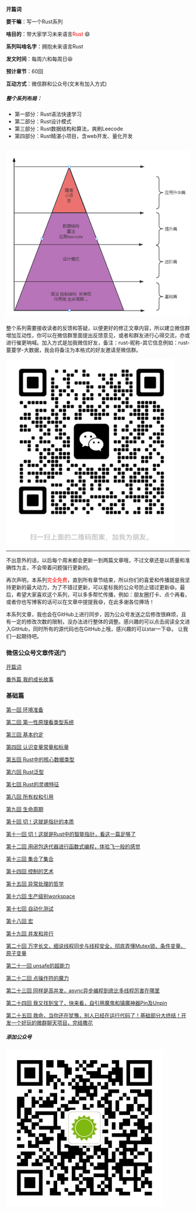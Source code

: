**开篇词**

**要干嘛**：写一个Rust系列

**啥目的**：带大家学习未来语言<font color="red">Rust</font> :smile:

**系列叫啥名字**：拥抱未来语言Rust

**发文时间**：每周六和每周日:laughing:

**预计章节**：60回

**互动方式**：微信群和公众号(文末有加入方式)

##### 整个系列布局：
- 第一部分：Rust语法快速学习
- 第二部分：Rust设计模式
- 第三部分：Rust数据结构和算法，爽刷Leecode
- 第四部分：Rust精湛小项目，含web开发、量化开发
  

![系列布局](./images/系列布局v2.png)
---

整个系列需要接收读者的反馈和答疑，以便更好的修正文章内容，所以建立微信群增加互动性，你可以在微信群里面提出反馈意见，或者和群友进行心得交流，亦或进行催更呐喊。加入方式是加我微信好友，备注：rust-昵称-其它信息例如：rust-蔓蔓学-大数据，我会将备注为本格式的好友邀请至微信群。

![微信二维码](./images/微信二维码.png)

---

不出意外的话，以后每个周末都会更新一到两篇文章哦，不过文章还是以质量和准确性为主，不会带着问题强行更新的。

再次声明，本系列<font color='red'>完全免费</font>，直到所有章节结束，所以你们的喜爱和传播就是我坚持更新的最大动力，为了不错过更新，可以星标我的公众号防止错过更新:smile:。最后，希望大家喜欢这个系列，可以多多帮忙传播，例如：朋友圈打卡、点个再看，或者你也写博客的话可以在文章中提提我:smile:，在此多谢各位捧场！

本系列文章，我也会在GitHub上进行同步，因为公众号发送之后修改很麻烦，且有一定的修改次数的限制，没办法进行整体的调整。感兴趣的可以点击阅读全文进入GitHub，同时所有的源代码也在GitHub上哦，感兴趣的可以star一下:smile:。
让我们一起期待吧。


### 微信公众号文章传送门
[开篇词](https://mp.weixin.qq.com/s?__biz=Mzg5MDE5NDc4MQ==&mid=2247484162&idx=1&sn=c2b12585654d3231775b13d14fbbcf0f&chksm=cfe11d30f8969426f5f94e74ffe33b273a52daef7ebf65234155a8343d7c82ba127cf68705bf&token=717589962&lang=zh_CN#rd)

[番外篇 我的成长故事](https://mp.weixin.qq.com/s?__biz=Mzg5MDE5NDc4MQ==&mid=2247484168&idx=1&sn=4a5c2cebc7e958d038288dd231f56048&chksm=cfe11d3af896942c9638bb12463c2faa94a57f0c14676bf977483df46ba3aa072a519cee380a&token=717589962&lang=zh_CN#rd)

### 基础篇 

[第一回 环境准备](https://mp.weixin.qq.com/s?__biz=Mzg5MDE5NDc4MQ==&mid=2247484170&idx=1&sn=4e880a4ca55af9dfa489469ba6b02370&chksm=cfe11d38f896942ee5f086ac08949e69604df2a71701bba80c4e2bcb88e3d45b444562f6bbb4&token=717589962&lang=zh_CN#rd)

[第二回 第一性原理看类型系统](https://mp.weixin.qq.com/s?__biz=Mzg5MDE5NDc4MQ==&mid=2247484186&idx=1&sn=201e3b84de4c813844cc87bddf13a2fd&chksm=cfe11d28f896943e6df94027e6ad50acae6646cddb85150783b15baa76c76c1498ca534c6c29&token=717589962&lang=zh_CN#rd)

[第三回 基本约定](https://mp.weixin.qq.com/s?__biz=Mzg5MDE5NDc4MQ==&mid=2247484197&idx=1&sn=3e1ff57800c00bae425a97a77cdec0d6&chksm=cfe11d17f8969401a39414536420aee96a30e18f011b13fd03f2d9fb1266520c08c595129065&token=2086026546&lang=zh_CN#rd)

[第四回 认识变量常量和标量](https://mp.weixin.qq.com/s?__biz=Mzg5MDE5NDc4MQ==&mid=2247484205&idx=1&sn=ec2e875d1b3930cf4d3dc7ba5c00a79f&chksm=cfe11d1ff8969409c39fd79c4d9e2f82033e6f43a55924cab9b474552647816963ea12f8298d&token=2086026546&lang=zh_CN#rd)

[第五回 Rust中的核心数据类型](https://mp.weixin.qq.com/s?__biz=Mzg5MDE5NDc4MQ==&mid=2247484211&idx=1&sn=76a20ae3dc77827a046914e61edd28d7&chksm=cfe11d01f89694172777713897dd36fd5b3a639289e0c816a51d2ebb8a1b792c1c3753252539&token=2086026546&lang=zh_CN#rd)

[第六回 Rust泛型](https://mp.weixin.qq.com/s?__biz=Mzg5MDE5NDc4MQ==&mid=2247484216&idx=1&sn=31465680eb95faa7b4631eaef1e2e504&chksm=cfe11d0af896941c2cf414fcb141ae8ffe7eb24f312731d62934f6b1fa9351939b53b5aec63b&token=2086026546&lang=zh_CN#rd)

[第七回 Rust的灵魂特征](https://mp.weixin.qq.com/s?__biz=Mzg5MDE5NDc4MQ==&mid=2247484225&idx=1&sn=8981c62dd4e2cb9b3d4ec4d65e70b1c9&chksm=cfe11d73f89694652a7566584e4ba878070eb0695f9afde71280c9221883abf110620549e69a&token=2086026546&lang=zh_CN#rd)

[第八回 所有权和引用](https://mp.weixin.qq.com/s?__biz=Mzg5MDE5NDc4MQ==&mid=2247484234&idx=1&sn=bb345b5beb1ed7d683f604b21d5eedcd&chksm=cfe11d78f896946eefc8d5bcd46e07ad831a17b5acea4ba8abd7b6d09981727ee8b8da9cfd84&token=1876812958&lang=zh_CN#rd)

[第九回 生命周期](https://mp.weixin.qq.com/s?__biz=Mzg5MDE5NDc4MQ==&mid=2247484240&idx=1&sn=9974e08e82d2ffa3e4e9006588a6c897&chksm=cfe11d62f8969474a66050ea3683eff82bb06cd18ef4a46a07862cbed485d6a8b4e9420d435e&token=1876812958&lang=zh_CN#rd)

[第十回 切！这就是指针的本质](https://mp.weixin.qq.com/s?__biz=Mzg5MDE5NDc4MQ==&mid=2247484258&idx=1&sn=918ac5af1be97d0e63f55243c215738a&chksm=cfe11d50f8969446d3e6e43a806ebbc75a9b78f6483e8edf01d480a4525882f1a62103f01922&token=1955546580&lang=zh_CN#rd)

[第十一回 切！这就是Rust中的智能指针，看这一篇足够了](https://mp.weixin.qq.com/s?__biz=Mzg5MDE5NDc4MQ==&mid=2247484265&idx=1&sn=558001ea5de5e2679a9eadcf93330eaa&chksm=cfe11d5bf896944d274f0e83856d6308411f78184a3ee438c885f300b9d59aae2cbe489d533a&token=1955546580&lang=zh_CN#rd)

[第十二回 用闭包迭代器进行函数式编程，体验飞一般的感觉](https://mp.weixin.qq.com/s?__biz=Mzg5MDE5NDc4MQ==&mid=2247484271&idx=1&sn=65a4a012d3a2f9e11cee0ff87e55298d&chksm=cfe11d5df896944bc5d011dbbe3c11087590743d7d43c615971a6a9bcf08243973ae0f07a2b1&token=923462531&lang=zh_CN#rd)

[第十三回 集合了集合](https://mp.weixin.qq.com/s?__biz=Mzg5MDE5NDc4MQ==&mid=2247484299&idx=1&sn=f5b2e9d8f04a2dc43c9aaebd3406068e&chksm=cfe11db9f89694afa7f2528c989ada878a4832a1eb3831c8b4f29ba29885b50a8f3eb143088b&token=923462531&lang=zh_CN#rd)

[第十四回 控制的艺术](https://mp.weixin.qq.com/s?__biz=Mzg5MDE5NDc4MQ==&mid=2247484306&idx=1&sn=2de5e4bd500d8dead5e9f2fc8074bb8c&chksm=cfe11da0f89694b63289cd984c050fe076dbf667a95b32ed61a15d8aeda76b8e3b4a5a5e2e64&token=923462531&lang=zh_CN#rd)

[第十五回 异常处理的哲学](https://mp.weixin.qq.com/s?__biz=Mzg5MDE5NDc4MQ==&mid=2247484311&idx=1&sn=fb890717b5bdec96b5c3fb496980f688&chksm=cfe11da5f89694b3a0a3c0284d1d148b1d0e4d0862d53075a5bf13cde3d38881a499b9e1b6c6&token=923462531&lang=zh_CN#rd)

[第十六回 生产级别workspace](https://mp.weixin.qq.com/s?__biz=Mzg5MDE5NDc4MQ==&mid=2247484319&idx=1&sn=d711008c22811cb626190ff87fb68fd0&chksm=cfe11dadf89694bb7cd91fea0043c874d35beccc962ea138492c3d2644a130fa4a3f512a0bf5&token=923462531&lang=zh_CN#rd)

[第十七回 自动化测试](https://mp.weixin.qq.com/s?__biz=Mzg5MDE5NDc4MQ==&mid=2247484326&idx=1&sn=23f66a3e106e99bcef7aa7fdfb7e530d&chksm=cfe11d94f89694823694ac5ebf3e8fff106bfe3362ded8406a320efa3d1187900ef69020c79e&token=923462531&lang=zh_CN#rd)

[第十八回 宏](https://mp.weixin.qq.com/s?__biz=Mzg5MDE5NDc4MQ==&mid=2247484331&idx=1&sn=e286f632e3225df7a7af5ae515e0cfb3&chksm=cfe11d99f896948f8376b3dac13f986c2aa80328acbac03c9d6c2fefb5d121de0f2aa3def449&token=1459180003&lang=zh_CN#rd)

[第十九回 并发和并行](https://mp.weixin.qq.com/s?__biz=Mzg5MDE5NDc4MQ==&mid=2247484340&idx=1&sn=5c626fd5d5bcdd453e6868fedf39bdfc&chksm=cfe11d86f8969490bba8c83c848c1b4ecbde307ab6f80290f86c072277366077bfdc67133b35&token=1459180003&lang=zh_CN#rd)

[第二十回 万字长文，细说线程同步与线程安全，彻底弄懂Mutex锁、条件变量、原子变量](https://mp.weixin.qq.com/s?__biz=Mzg5MDE5NDc4MQ==&mid=2247484358&idx=1&sn=58ddd8c44d0c0dba2aea9fab13afe5de&chksm=cfe11df4f89694e272182f175285470f5c373452591f960a94ec9c08c60633d874780608eca9&token=1459180003&lang=zh_CN#rd)

[第二十一回 unsafe的超能力](https://mp.weixin.qq.com/s?__biz=Mzg5MDE5NDc4MQ==&mid=2247484367&idx=1&sn=0cfdbf35f9e874c0bdb8839df32aed7e&chksm=cfe11dfdf89694eb5c8cfa12fc0618cd7f4f25f1ba7eed8e24f91c49157570a28cf6447ee78c&token=1459180003&lang=zh_CN#rd)

[第二十二回 点操作符的魔力](https://mp.weixin.qq.com/s?__biz=Mzg5MDE5NDc4MQ==&mid=2247484372&idx=1&sn=859203e6aa90e0668737ddf44bad7dc0&chksm=cfe11de6f89694f04bc2ed0b9cde2cbe42940bf4a9c26e39eca642e048abee19964f6c449714&token=1459180003&lang=zh_CN#rd)

[第二十三回 同样是高并发，async异步编程到底比多线程厉害在哪里](https://mp.weixin.qq.com/s?__biz=Mzg5MDE5NDc4MQ==&mid=2247484379&idx=1&sn=b6672f4f996d05a070f38e761f2a4d7e&chksm=cfe11de9f89694ff7c7e5f98e09234a74b7cec10695c218d0a25e1efaa538a6082ba9593adb8&token=1459180003&lang=zh_CN#rd)

[第二十四回 我又找到宝了，快来看，自引用魔鬼和镇魔神器Pin及Unpin](https://mp.weixin.qq.com/s?__biz=Mzg5MDE5NDc4MQ==&mid=2247484388&idx=1&sn=31a054f25663eae47072c76e80f0e876&chksm=cfe11dd6f89694c0a26a49c43f0ada6d59cd5ae9ecb2a25214bfcff72fde4abb366db79c4134&cur_album_id=3357418700156502025&scene=189#wechat_redirect)

[第二十五回 救命，当你还在犹豫，别人已经在运行代码了！基础部分大终结！开发一个好玩的微群聊天项目，完结撒花](https://mp.weixin.qq.com/s?__biz=Mzg5MDE5NDc4MQ==&mid=2247484400&idx=1&sn=4e82b5d218bb719581c80eb908241863&chksm=cfe11dc2f89694d478f05baa4137c6fce37b4677491e0c151f8bf9a649b86c33a6276aea7ed9&cur_album_id=3357418700156502025&scene=189#wechat_redirect)

##### 添加公众号
![微信公众号](./images/wechat_service.jpg)